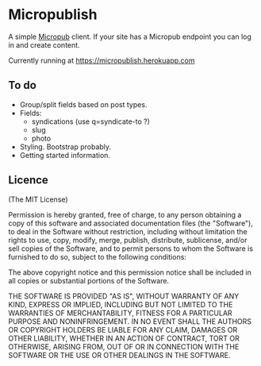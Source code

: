 # Micropublish

A simple [Micropub](http://indiewebcamp.com/micropub) client. If your site has a Micropub endpoint you can log in and create content.

Currently running at https://micropublish.herokuapp.com

## To do

- Group/split fields based on post types.
- Fields:
    - syndications (use q=syndicate-to ?)
    - slug
    - photo
- Styling. Bootstrap probably.
- Getting started information.

## Licence

(The MIT License)

Permission is hereby granted, free of charge, to any person obtaining a copy
of this software and associated documentation files (the "Software"), to deal
in the Software without restriction, including without limitation the rights
to use, copy, modify, merge, publish, distribute, sublicense, and/or sell
copies of the Software, and to permit persons to whom the Software is
furnished to do so, subject to the following conditions:

The above copyright notice and this permission notice shall be included in
all copies or substantial portions of the Software.

THE SOFTWARE IS PROVIDED "AS IS", WITHOUT WARRANTY OF ANY KIND, EXPRESS OR
IMPLIED, INCLUDING BUT NOT LIMITED TO THE WARRANTIES OF MERCHANTABILITY,
FITNESS FOR A PARTICULAR PURPOSE AND NONINFRINGEMENT. IN NO EVENT SHALL THE
AUTHORS OR COPYRIGHT HOLDERS BE LIABLE FOR ANY CLAIM, DAMAGES OR OTHER
LIABILITY, WHETHER IN AN ACTION OF CONTRACT, TORT OR OTHERWISE, ARISING FROM,
OUT OF OR IN CONNECTION WITH THE SOFTWARE OR THE USE OR OTHER DEALINGS IN
THE SOFTWARE.